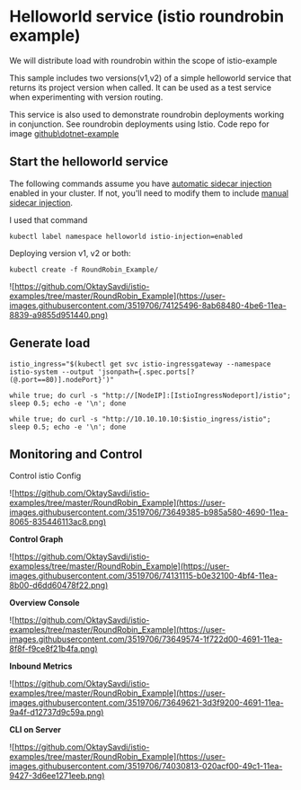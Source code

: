 
# Helloworld service (istio roundrobin example)

We will distribute load with roundrobin within the scope of istio-example

This sample includes two versions(v1,v2) of a simple helloworld service that returns its project version when called. It can be used as a test service when experimenting with version routing.

This service is also used to demonstrate roundrobin deployments working in conjunction. See roundrobin deployments using Istio. Code repo for image [github\dotnet-example](https://github.com/OktaySavdi/dotnet-example)

## Start the helloworld service

The following commands assume you have [automatic sidecar injection](https://istio.io/docs/setup/additional-setup/sidecar-injection/#automatic-sidecar-injection) enabled in your cluster. If not, you'll need to modify them to include [manual sidecar injection](https://istio.io/docs/setup/additional-setup/sidecar-injection/#manual-sidecar-injection).

I used that command

    kubectl label namespace helloworld istio-injection=enabled

Deploying version v1, v2 or both:

    kubectl create -f RoundRobin_Example/
    
![https://github.com/OktaySavdi/istio-examples/tree/master/RoundRobin_Example](https://user-images.githubusercontent.com/3519706/74125496-8ab68480-4be6-11ea-8839-a9855d951440.png)

## Generate load

    istio_ingress="$(kubectl get svc istio-ingressgateway --namespace istio-system --output 'jsonpath={.spec.ports[?(@.port==80)].nodePort}')"
    
    while true; do curl -s "http://[NodeIP]:[IstioIngressNodeport]/istio"; sleep 0.5; echo -e '\n'; done
    
    while true; do curl -s "http://10.10.10.10:$istio_ingress/istio"; sleep 0.5; echo -e '\n'; done 

## Monitoring and Control

Control istio Config

![https://github.com/OktaySavdi/istio-examples/tree/master/RoundRobin_Example](https://user-images.githubusercontent.com/3519706/73649385-b985a580-4690-11ea-8065-835446113ac8.png)

**Control Graph**

![https://github.com/OktaySavdi/istio-exampless/tree/master/RoundRobin_Example](https://user-images.githubusercontent.com/3519706/74131115-b0e32100-4bf4-11ea-8b00-d6dd60478f22.png)

**Overview Console**

![https://github.com/OktaySavdi/istio-examples/tree/master/RoundRobin_Example](https://user-images.githubusercontent.com/3519706/73649574-1f722d00-4691-11ea-8f8f-f9ce8f21b4fa.png)

**Inbound Metrics**

![https://github.com/OktaySavdi/istio-examples/tree/master/RoundRobin_Example](https://user-images.githubusercontent.com/3519706/73649621-3d3f9200-4691-11ea-9a4f-d12737d9c59a.png)

**CLI on Server**

![https://github.com/OktaySavdi/istio-examples/tree/master/RoundRobin_Example](https://user-images.githubusercontent.com/3519706/74030813-020acf00-49c1-11ea-9427-3d6ee1271eeb.png)
